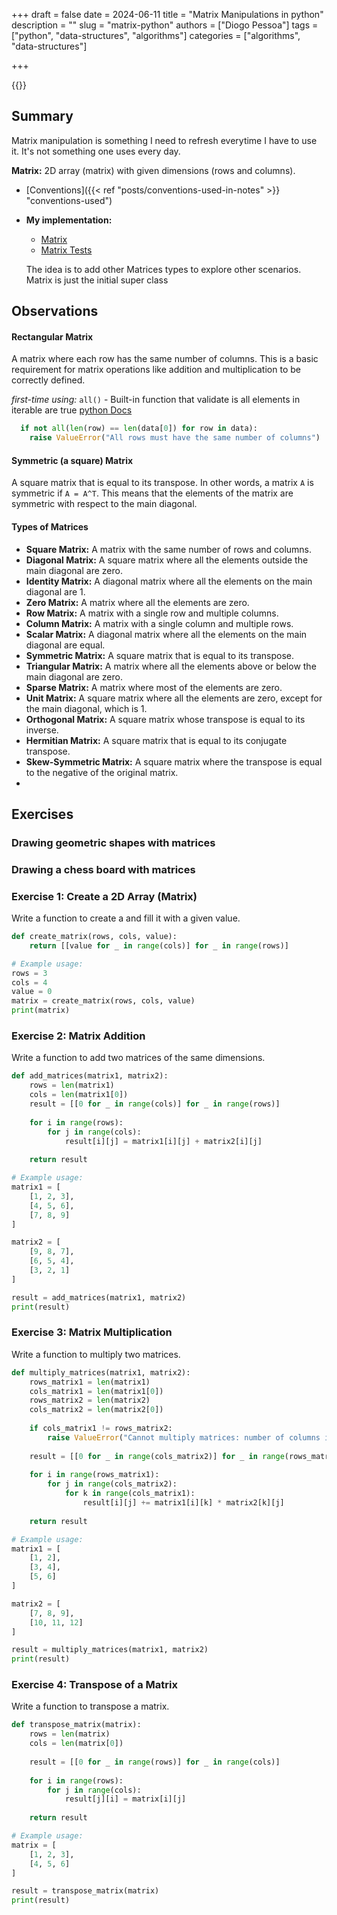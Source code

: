 +++
draft = false
date = 2024-06-11
title = "Matrix Manipulations in python"
description = ""
slug = "matrix-python"
authors = ["Diogo Pessoa"]
tags = ["python", "data-structures", "algorithms"]
categories = ["algorithms", "data-structures"]

+++

{{<toc>}}

## Summary

Matrix manipulation is something I need to refresh everytime I have to use it. It's not
something one uses every day.

**Matrix:** 2D array (matrix) with given dimensions (rows and columns).

- [Conventions]({{< ref "posts/conventions-used-in-notes" >}} "conventions-used")
- **My implementation:**
    - [Matrix](https://github.com/diogo-pessoa/coding-exercises-for-interviews/blob/main/dataStructures/matrix/Matrix.py)
    - [Matrix Tests](https://github.com/diogo-pessoa/coding-exercises-for-interviews/blob/main/dataStructures/matrix/test_Matrix.py)

    The idea is to add other Matrices types to explore other scenarios. Matrix is just the initial super class 

## Observations

#### Rectangular Matrix

A matrix where each row has the same number of columns. This is a basic requirement for
matrix operations like addition and multiplication to be correctly defined.

_first-time using:_ `all()` - Built-in function that validate is all elements in
iterable are
true [python Docs](https://docs.python.org/3.11/library/functions.html#all)

```python
  if not all(len(row) == len(data[0]) for row in data):
    raise ValueError("All rows must have the same number of columns")
```

#### Symmetric (a square) Matrix

A square matrix that is equal to its transpose. In other words, a matrix `A` is
symmetric
if `A = A^T`. This means that the elements of the matrix are symmetric with respect to
the main diagonal.

#### Types of Matrices

- **Square Matrix:** A matrix with the same number of rows and columns.
- **Diagonal Matrix:** A square matrix where all the elements outside the main diagonal
  are zero.
- **Identity Matrix:** A diagonal matrix where all the elements on the main diagonal are
    1.
- **Zero Matrix:** A matrix where all the elements are zero.
- **Row Matrix:** A matrix with a single row and multiple columns.
- **Column Matrix:** A matrix with a single column and multiple rows.
- **Scalar Matrix:** A diagonal matrix where all the elements on the main diagonal are
  equal.
- **Symmetric Matrix:** A square matrix that is equal to its transpose.
- **Triangular Matrix:** A matrix where all the elements above or below the main
  diagonal are zero.
- **Sparse Matrix:** A matrix where most of the elements are zero.
- **Unit Matrix:** A square matrix where all the elements are zero, except for the main
  diagonal, which is 1.
- **Orthogonal Matrix:** A square matrix whose transpose is equal to its inverse.
- **Hermitian Matrix:** A square matrix that is equal to its conjugate transpose.
- **Skew-Symmetric Matrix:** A square matrix where the transpose is equal to the
  negative of the original matrix.
-

## Exercises

### Drawing geometric shapes with matrices

### Drawing a chess board with matrices

### Exercise 1: Create a 2D Array (Matrix)

Write a function to create a and fill it with a given value.

```python
def create_matrix(rows, cols, value):
    return [[value for _ in range(cols)] for _ in range(rows)]

# Example usage:
rows = 3
cols = 4
value = 0
matrix = create_matrix(rows, cols, value)
print(matrix)
```

### Exercise 2: Matrix Addition

Write a function to add two matrices of the same dimensions.

```python
def add_matrices(matrix1, matrix2):
    rows = len(matrix1)
    cols = len(matrix1[0])
    result = [[0 for _ in range(cols)] for _ in range(rows)]
    
    for i in range(rows):
        for j in range(cols):
            result[i][j] = matrix1[i][j] + matrix2[i][j]
    
    return result

# Example usage:
matrix1 = [
    [1, 2, 3],
    [4, 5, 6],
    [7, 8, 9]
]

matrix2 = [
    [9, 8, 7],
    [6, 5, 4],
    [3, 2, 1]
]

result = add_matrices(matrix1, matrix2)
print(result)
```

### Exercise 3: Matrix Multiplication

Write a function to multiply two matrices.

```python
def multiply_matrices(matrix1, matrix2):
    rows_matrix1 = len(matrix1)
    cols_matrix1 = len(matrix1[0])
    rows_matrix2 = len(matrix2)
    cols_matrix2 = len(matrix2[0])
    
    if cols_matrix1 != rows_matrix2:
        raise ValueError("Cannot multiply matrices: number of columns in the first matrix must equal number of rows in the second matrix.")
    
    result = [[0 for _ in range(cols_matrix2)] for _ in range(rows_matrix1)]
    
    for i in range(rows_matrix1):
        for j in range(cols_matrix2):
            for k in range(cols_matrix1):
                result[i][j] += matrix1[i][k] * matrix2[k][j]
    
    return result

# Example usage:
matrix1 = [
    [1, 2],
    [3, 4],
    [5, 6]
]

matrix2 = [
    [7, 8, 9],
    [10, 11, 12]
]

result = multiply_matrices(matrix1, matrix2)
print(result)
```

### Exercise 4: Transpose of a Matrix

Write a function to transpose a matrix.

```python
def transpose_matrix(matrix):
    rows = len(matrix)
    cols = len(matrix[0])
    
    result = [[0 for _ in range(rows)] for _ in range(cols)]
    
    for i in range(rows):
        for j in range(cols):
            result[j][i] = matrix[i][j]
    
    return result

# Example usage:
matrix = [
    [1, 2, 3],
    [4, 5, 6]
]

result = transpose_matrix(matrix)
print(result)
```

